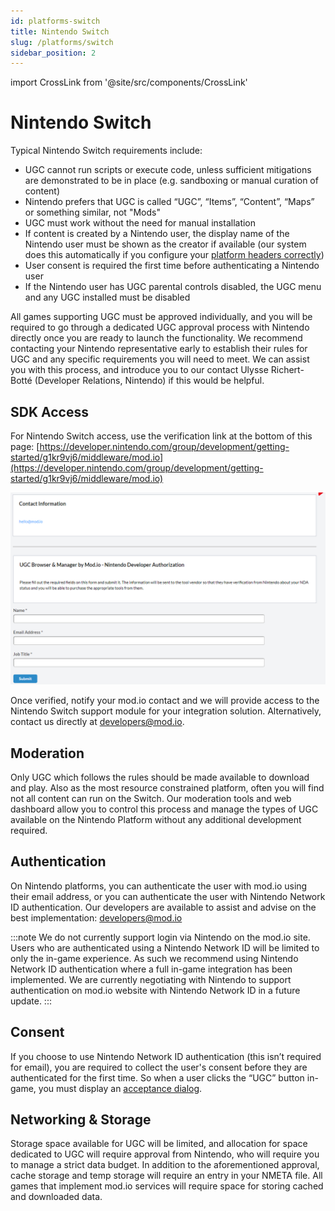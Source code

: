 ```yaml
---
id: platforms-switch
title: Nintendo Switch
slug: /platforms/switch
sidebar_position: 2
---
```

import CrossLink from '@site/src/components/CrossLink'

# Nintendo Switch

Typical Nintendo Switch requirements include:
* UGC cannot run scripts or execute code, unless sufficient mitigations are demonstrated to be in place (e.g. sandboxing or manual curation of content)
* Nintendo prefers that UGC is called “UGC”, “Items”, “Content”, “Maps” or something similar, not "Mods"
* UGC must work without the need for manual installation
* If content is created by a Nintendo user, the display name of the Nintendo user must be shown as the creator if available (our system does this automatically if you configure your [platform headers correctly](https://docs.mod.io/restapiref/#platforms))
* User consent is required the first time before authenticating a Nintendo user
* If the Nintendo user has UGC parental controls disabled, the UGC menu and any UGC installed must be disabled

All games supporting UGC must be approved individually, and you will be required to go through a dedicated UGC approval process with Nintendo directly once you are ready to launch the functionality. We recommend contacting your Nintendo representative early to establish their rules for UGC and any specific requirements you will need to meet. We can assist you with this process, and introduce you to our contact Ulysse Richert-Botté (Developer Relations, Nintendo) if this would be helpful.

## SDK Access

For Nintendo Switch access, use the verification link at the bottom of this page: [https://developer.nintendo.com/group/development/getting-started/g1kr9vj6/middleware/mod.io](https://developer.nintendo.com/group/development/getting-started/g1kr9vj6/middleware/mod.io)

![Screenshot of the contact form used for NDA verification via the Nintendo Dev Portal](images/console-support/nintendo_verification.png)

Once verified, notify your mod.io contact and we will provide access to the Nintendo Switch support module for your integration solution. Alternatively, contact us directly at developers@mod.io.

## Moderation

Only UGC which follows the rules should be made available to download and play. Also as the most resource constrained platform, often you will find not all content can run on the Switch. Our moderation tools and web dashboard allow you to control this process and manage the types of UGC available on the Nintendo Platform without any additional development required.

## Authentication

On Nintendo platforms, you can authenticate the user with mod.io using their email address, or you can authenticate the user with Nintendo Network ID authentication. Our developers are available to assist and advise on the best implementation: developers@mod.io

:::note
We do not currently support login via Nintendo on the mod.io site. Users who are authenticated using a Nintendo Network ID will be limited to only the in-game experience. As such we recommend using Nintendo Network ID authentication where a full in-game integration has been implemented. We are currently negotiating with Nintendo to support authentication on mod.io website with Nintendo Network ID in a future update.
:::

## Consent

If you choose to use Nintendo Network ID authentication (this isn’t required for email), you are required to collect the user's consent before they are authenticated for the first time. So when a user clicks the “UGC” button in-game, you must display an [acceptance dialog](/terms).

## Networking & Storage

Storage space available for UGC will be limited, and allocation for space dedicated to UGC will require approval from Nintendo, who will require you to manage a strict data budget. In addition to the aforementioned approval, cache storage and temp storage will require an entry in your NMETA file. All games that implement mod.io services will require space for storing cached and downloaded data.